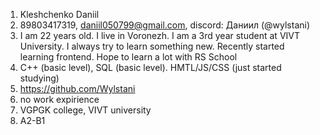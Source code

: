 1. Kleshchenko Daniil
2. 89803417319, daniil050799@gmail.com, discord: Даниил (@wylstani)
3. I am 22 years old. I live in Voronezh. I am a 3rd year student at VIVT University.
   I always try to learn something new. Recently started learning frontend.
   Hope to learn a lot with RS School
4. C++ (basic level), SQL (basic level). HMTL/JS/CSS (just started studying)
5. https://github.com/Wylstani 
6. no work expirience 
7. VGPGK college, VIVT university
8. A2-B1